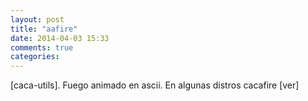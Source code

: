 ```yaml
---
layout: post
title: "aafire"
date: 2014-04-03 15:33
comments: true
categories: 
---
```

[caca-utils]. Fuego animado en ascii. En algunas distros cacafire [ver]

